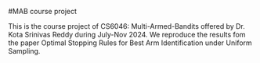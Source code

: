 #MAB course project

This is the course project of CS6046: Multi-Armed-Bandits offered by Dr. Kota Srinivas Reddy during July-Nov 2024. We reproduce the results fom
the paper Optimal Stopping Rules for Best Arm Identification under Uniform Sampling.
